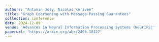 ```yaml
---
authors: "Antonin Joly, Nicolas Keriven"
title: "Graph Coarsening with Message-Passing Guarantees"
collection: conference
date: 2024-12-09
venue: 'Advances in Neural Information Processing Systems (NeurIPS)'
paperurl: 'https://arxiv.org/abs/2405.18127'
---
```

